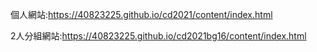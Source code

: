 個人網站:https://40823225.github.io/cd2021/content/index.html

2人分組網站:https://40823225.github.io/cd2021bg16/content/index.html
